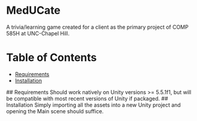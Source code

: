 # MedUCate

A trivia/learning game created for a client as the primary project of COMP 585H at UNC-Chapel Hill.

# Table of Contents
  * [Requirements](#Requirements)
  * [Installation](#Installation)

<a name = "Requirements"/>
## Requirements
Should work natively on Unity versions >= 5.5.1f1, but will be compatible with most recent versions of Unity if packaged.
  
<a name = "Installation"/>
## Installation
Simply importing all the assets into a new Unity project and opening the Main scene should suffice.